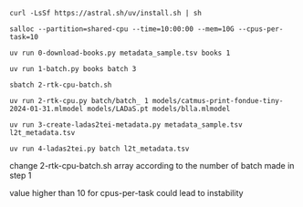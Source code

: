 ```
curl -LsSf https://astral.sh/uv/install.sh | sh

salloc --partition=shared-cpu --time=10:00:00 --mem=10G --cpus-per-task=10

uv run 0-download-books.py metadata_sample.tsv books 1

uv run 1-batch.py books batch 3

sbatch 2-rtk-cpu-batch.sh

uv run 2-rtk-cpu.py batch/batch_ 1 models/catmus-print-fondue-tiny-2024-01-31.mlmodel models/LADaS.pt models/blla.mlmodel

uv run 3-create-ladas2tei-metadata.py metadata_sample.tsv l2t_metadata.tsv

uv run 4-ladas2tei.py batch l2t_metadata.tsv
```

change 2-rtk-cpu-batch.sh array according to the number of batch made in step 1

value higher than 10 for cpus-per-task could lead to instability
